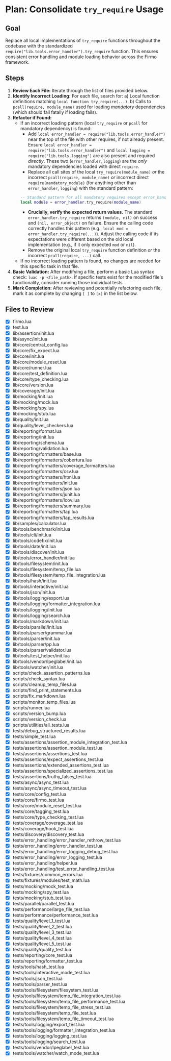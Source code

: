 # Plan: Consolidate `try_require` Usage

## Goal

Replace all local implementations of `try_require` functions throughout the codebase with the standardized `require("lib.tools.error_handler").try_require` function. This ensures consistent error handling and module loading behavior across the Firmo framework.

## Steps

1.  **Review Each File:** Iterate through the list of files provided below.
2.  **Identify Incorrect Loading:** For each file, search for:
    a) Local function definitions matching `local function try_require(...)`.
    b) Calls to `pcall(require, module_name)` used for loading _mandatory_ dependencies (which should fail fatally if loading fails).
3.  **Refactor if Found:**
    - If an incorrect loading pattern (local `try_require` or `pcall` for mandatory dependency) is found:
      - Add `local error_handler = require("lib.tools.error_handler")` near the top of the file with other requires, if not already present. Ensure `local error_handler = require("lib.tools.error_handler")` and `local logging = require("lib.tools.logging")` are also present and required _directly_. These two (`error_handler`, `logging`) are the _only_ mandatory dependencies loaded with direct `require`.
      - Replace all call sites of the local `try_require(module_name)` _or_ the incorrect `pcall(require, module_name)` _or_ incorrect direct `require(mandatory_module)` (for anything other than `error_handler`, `logging`) with the standard pattern:
      ```lua
      -- Standard pattern for all mandatory requires except error_handler, logging
      local module = error_handler.try_require(module_name)
      ```
      - **Crucially, verify the expected return values.** The standard `error_handler.try_require` returns `(module, nil)` on success and `(nil, error_object)` on failure. Ensure the calling code correctly handles this pattern (e.g., `local mod = error_handler.try_require(...)`). Adjust the calling code if its expectations were different based on the old local implementation (e.g., if it only expected `mod` or `nil`).
      - Remove the original local `try_require` function definition _or_ the incorrect `pcall(require, ...)` call.
    - If no incorrect loading pattern is found, no changes are needed for this specific task in that file.
4.  **Basic Validation:** After modifying a file, perform a basic Lua syntax check: `luac -p <file_path>`. If specific tests exist for the modified file's functionality, consider running those individual tests.
5.  **Mark Completion:** After reviewing and potentially refactoring each file, mark it as complete by changing `[ ]` to `[x]` in the list below.

## Files to Review

- [x] firmo.lua
- [x] test.lua
- [x] lib/assertion/init.lua
- [x] lib/async/init.lua
- [x] lib/core/central_config.lua
- [x] lib/core/fix_expect.lua
- [x] lib/core/init.lua
- [x] lib/core/module_reset.lua
- [x] lib/core/runner.lua
- [x] lib/core/test_definition.lua
- [x] lib/core/type_checking.lua
- [x] lib/core/version.lua
- [x] lib/coverage/init.lua
- [x] lib/mocking/init.lua
- [x] lib/mocking/mock.lua
- [x] lib/mocking/spy.lua
- [x] lib/mocking/stub.lua
- [x] lib/quality/init.lua
- [x] lib/quality/level_checkers.lua
- [x] lib/reporting/format.lua
- [x] lib/reporting/init.lua
- [x] lib/reporting/schema.lua
- [x] lib/reporting/validation.lua
- [x] lib/reporting/formatters/base.lua
- [x] lib/reporting/formatters/cobertura.lua
- [x] lib/reporting/formatters/coverage_formatters.lua
- [x] lib/reporting/formatters/csv.lua
- [x] lib/reporting/formatters/html.lua
- [x] lib/reporting/formatters/init.lua
- [x] lib/reporting/formatters/json.lua
- [x] lib/reporting/formatters/junit.lua
- [x] lib/reporting/formatters/lcov.lua
- [x] lib/reporting/formatters/summary.lua
- [x] lib/reporting/formatters/tap.lua
- [x] lib/reporting/formatters/tap_results.lua
- [x] lib/samples/calculator.lua
- [x] lib/tools/benchmark/init.lua
- [x] lib/tools/cli/init.lua
- [x] lib/tools/codefix/init.lua
- [x] lib/tools/date/init.lua
- [x] lib/tools/discover/init.lua
- [x] lib/tools/error_handler/init.lua
- [x] lib/tools/filesystem/init.lua
- [x] lib/tools/filesystem/temp_file.lua
- [x] lib/tools/filesystem/temp_file_integration.lua
- [x] lib/tools/hash/init.lua
- [x] lib/tools/interactive/init.lua
- [x] lib/tools/json/init.lua
- [x] lib/tools/logging/export.lua
- [x] lib/tools/logging/formatter_integration.lua
- [x] lib/tools/logging/init.lua
- [x] lib/tools/logging/search.lua
- [x] lib/tools/markdown/init.lua
- [x] lib/tools/parallel/init.lua
- [x] lib/tools/parser/grammar.lua
- [x] lib/tools/parser/init.lua
- [x] lib/tools/parser/pp.lua
- [x] lib/tools/parser/validator.lua
- [x] lib/tools/test_helper/init.lua
- [x] lib/tools/vendor/lpeglabel/init.lua
- [x] lib/tools/watcher/init.lua
- [x] scripts/check_assertion_patterns.lua
- [x] scripts/check_syntax.lua
- [x] scripts/cleanup_temp_files.lua
- [x] scripts/find_print_statements.lua
- [x] scripts/fix_markdown.lua
- [x] scripts/monitor_temp_files.lua
- [x] scripts/runner.lua
- [x] scripts/version_bump.lua
- [x] scripts/version_check.lua
- [x] scripts/utilities/all_tests.lua
- [x] tests/debug_structured_results.lua
- [x] tests/simple_test.lua
- [x] tests/assertions/assertion_module_integration_test.lua
- [x] tests/assertions/assertion_module_test.lua
- [x] tests/assertions/assertions_test.lua
- [x] tests/assertions/expect_assertions_test.lua
- [x] tests/assertions/extended_assertions_test.lua
- [x] tests/assertions/specialized_assertions_test.lua
- [x] tests/assertions/truthy_falsey_test.lua
- [x] tests/async/async_test.lua
- [x] tests/async/async_timeout_test.lua
- [x] tests/core/config_test.lua
- [x] tests/core/firmo_test.lua
- [x] tests/core/module_reset_test.lua
- [x] tests/core/tagging_test.lua
- [x] tests/core/type_checking_test.lua
- [x] tests/coverage/coverage_test.lua
- [x] tests/coverage/hook_test.lua
- [x] tests/discovery/discovery_test.lua
- [x] tests/error_handling/error_handler_rethrow_test.lua
- [x] tests/error_handling/error_handler_test.lua
- [x] tests/error_handling/error_logging_debug_test.lua
- [x] tests/error_handling/error_logging_test.lua
- [x] tests/error_handling/helper.lua
- [x] tests/error_handling/test_error_handling_test.lua
- [x] tests/fixtures/common_errors.lua
- [x] tests/fixtures/modules/test_math.lua
- [x] tests/mocking/mock_test.lua
- [x] tests/mocking/spy_test.lua
- [x] tests/mocking/stub_test.lua
- [x] tests/parallel/parallel_test.lua
- [x] tests/performance/large_file_test.lua
- [x] tests/performance/performance_test.lua
- [x] tests/quality/level_1_test.lua
- [x] tests/quality/level_2_test.lua
- [x] tests/quality/level_3_test.lua
- [x] tests/quality/level_4_test.lua
- [x] tests/quality/level_5_test.lua
- [x] tests/quality/quality_test.lua
- [x] tests/reporting/core_test.lua
- [x] tests/reporting/formatter_test.lua
- [x] tests/tools/hash_test.lua
- [x] tests/tools/interactive_mode_test.lua
- [x] tests/tools/json_test.lua
- [x] tests/tools/parser_test.lua
- [x] tests/tools/filesystem/filesystem_test.lua
- [x] tests/tools/filesystem/temp_file_integration_test.lua
- [x] tests/tools/filesystem/temp_file_performance_test.lua
- [x] tests/tools/filesystem/temp_file_stress_test.lua
- [x] tests/tools/filesystem/temp_file_test.lua
- [x] tests/tools/filesystem/temp_file_timeout_test.lua
- [x] tests/tools/logging/export_test.lua
- [x] tests/tools/logging/formatter_integration_test.lua
- [x] tests/tools/logging/logging_test.lua
- [x] tests/tools/logging/search_test.lua
- [x] tests/tools/vendor/lpeglabel_test.lua
- [x] tests/tools/watcher/watch_mode_test.lua
